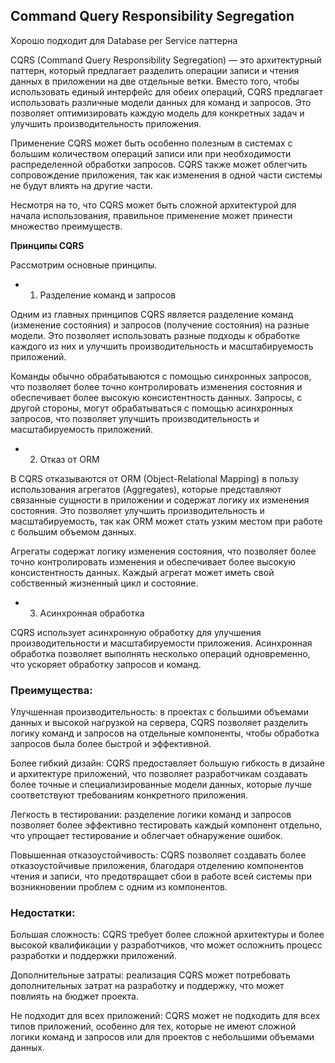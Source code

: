 ## Command Query Responsibility Segregation
Хорошо подходит для Database per Service паттерна

CQRS (Command Query Responsibility Segregation) — это архитектурный паттерн, который предлагает разделить операции записи и чтения данных в приложении на две отдельные ветки. Вместо того, чтобы использовать единый интерфейс для обеих операций, CQRS предлагает использовать различные модели данных для команд и запросов. Это позволяет оптимизировать каждую модель для конкретных задач и улучшить производительность приложения.

Применение CQRS может быть особенно полезным в системах с большим количеством операций записи или при необходимости распределенной обработки запросов. CQRS также может облегчить сопровождение приложения, так как изменения в одной части системы не будут влиять на другие части.

Несмотря на то, что CQRS может быть сложной архитектурой для начала использования, правильное применение может принести множество преимуществ.

**Принципы CQRS**

Рассмотрим основные принципы.

- 1. Разделение команд и запросов

Одним из главных принципов CQRS является разделение команд (изменение состояния) и запросов (получение состояния) на разные модели. Это позволяет использовать разные подходы к обработке каждого из них и улучшить производительность и масштабируемость приложений.

Команды обычно обрабатываются с помощью синхронных запросов, что позволяет более точно контролировать изменения состояния и обеспечивает более высокую консистентность данных. Запросы, с другой стороны, могут обрабатываться с помощью асинхронных запросов, что позволяет улучшить производительность и масштабируемость приложений.

- 2. Отказ от ORM

В CQRS отказываются от ORM (Object-Relational Mapping) в пользу использования агрегатов (Aggregates), которые представляют связанные сущности в приложении и содержат логику их изменения состояния. Это позволяет улучшить производительность и масштабируемость, так как ORM может стать узким местом при работе с большим объемом данных.

Агрегаты содержат логику изменения состояния, что позволяет более точно контролировать изменения и обеспечивает более высокую консистентность данных. Каждый агрегат может иметь свой собственный жизненный цикл и состояние.

- 3. Асинхронная обработка

CQRS использует асинхронную обработку для улучшения производительности и масштабируемости приложения. Асинхронная обработка позволяет выполнять несколько операций одновременно, что ускоряет обработку запросов и команд.


### Преимущества:

Улучшенная производительность: в проектах с большими объемами данных и высокой нагрузкой на сервера, CQRS позволяет разделить логику команд и запросов на отдельные компоненты, чтобы обработка запросов была более быстрой и эффективной.

Более гибкий дизайн: CQRS предоставляет большую гибкость в дизайне и архитектуре приложений, что позволяет разработчикам создавать более точные и специализированные модели данных, которые лучше соответствуют требованиям конкретного приложения.

Легкость в тестировании: разделение логики команд и запросов позволяет более эффективно тестировать каждый компонент отдельно, что упрощает тестирование и облегчает обнаружение ошибок.

Повышенная отказоустойчивость: CQRS позволяет создавать более отказоустойчивые приложения, благодаря отделению компонентов чтения и записи, что предотвращает сбои в работе всей системы при возникновении проблем с одним из компонентов.

### Недостатки:

Большая сложность: CQRS требует более сложной архитектуры и более высокой квалификации у разработчиков, что может осложнить процесс разработки и поддержки приложений.

Дополнительные затраты: реализация CQRS может потребовать дополнительных затрат на разработку и поддержку, что может повлиять на бюджет проекта.

Не подходит для всех приложений: CQRS может не подходить для всех типов приложений, особенно для тех, которые не имеют сложной логики команд и запросов или для проектов с небольшими объемами данных.
